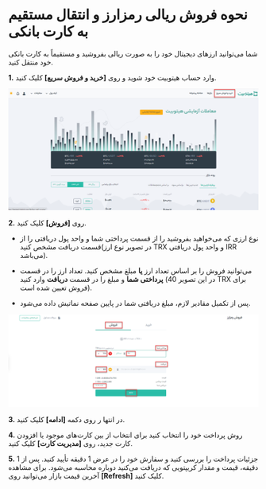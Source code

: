 # نحوه فروش ریالی رمزارز و انتقال مستقیم به کارت بانکی

شما می‌توانید ارزهای دیجیتال خود را به صورت ریالی بفروشید و مستقیماً به کارت بانکی خود منتقل کنید.

**1.**	وارد حساب هیتوبیت خود شوید و روی **[خرید و فروش سریع]** کلیک کنید.

![photo](How-to-Sell-Crypto-to-Fiat-Currency-and-Directly-Transfer-to-Credit-Card1.png)

**2.**	روی **[فروش]** کلیک کنید.

 - نوع ارزی که می‌خواهید بفروشید را از قسمت پرداختی شما و واحد پول دریافتی را از قسمت دریافت مشخص کنید(در تصویر نوع ارز TRX و واحد پول دریافتی IRR می‌باشد).

 - می‌توانید فروش را بر اساس تعداد ارز **یا** مبلغ مشخص کنید. تعداد ارز را در قسمت **پرداختی شما** و مبلغ را در قسمت **دریافت** وارد کنید (در این تصویر 40 TRX برای فروش تعیین شده است). 

- پس از تکمیل مقادیر لازم، مبلغ دریافتی شما در پایین صفحه نماتیش داده می‌شود.
  
![photo](How-to-Sell-Crypto-to-Fiat-Currency-and-Directly-Transfer-to-Credit-Card2.png)

**3.**	در انتها ر روی دکمه **[ادامه]** کلیک کنید.

**4.**	روش پرداخت خود را انتخاب کنید برای انتخاب از بین کارت‌های موجود یا افزودن کارت جدید، روی **[مدیریت کارت]** کلیک کنید.

**5.**	جزئیات پرداخت را بررسی کنید و سفارش خود را در عرض 1 دقیقه تأیید کنید. پس از 1 دقیقه، قیمت و مقدار کریپتویی که دریافت می‌کنید دوباره محاسبه می‌شود. برای مشاهده آخرین قیمت بازار می‌توانید روی **[Refresh]** کلیک کنید.
